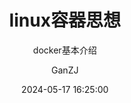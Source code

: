 ---
layout:     post
title:      "linux容器思想"
subtitle:   "docker基本介绍"
date:       2024-05-17 16:25:00
author:     "GanZJ"
header-img: "img/post-bg-HumanSystem.jpg"
catalog: true
tags:
  - docker
  - container
---